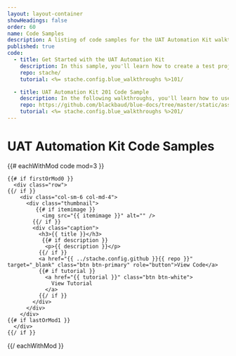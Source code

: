 ```yaml
---
layout: layout-container
showHeadings: false
order: 60
name: Code Samples
description: A listing of code samples for the UAT Automation Kit walkthroughs.
published: true
code:
  - title: Get Started with the UAT Automation Kit
    description: In this sample, you'll learn how to create a test project to get you started on the path to creating a ***Blackbaud CRM*** GUI test suite with the UAT Automation Kit.
    repo: stache/
    tutorial: <%= stache.config.blue_walkthroughs %>101/

  - title: UAT Automation Kit 201 Code Sample
    description: In the following walkthroughs, you'll learn how to use the UAT Automation Kit's underlying third-party tools to create custom logic and interactions with the browser.
    repo: https://github.com/blackbaud/blue-docs/tree/master/static/assets/code-samples/201
    tutorial: <%= stache.config.blue_walkthroughs %>201/
---
```



# UAT Automation Kit Code Samples

<div class="code">

  <div class="clearfix"></div>

  {{# eachWithMod code mod=3 }}

    {{# if firstOrMod0 }}
      <div class="row">
    {{/ if }}
        <div class="col-sm-6 col-md-4">
          <div class="thumbnail">
             {{# if itemimage }}
               <img src="{{ itemimage }}" alt="" />
            {{/ if }}
            <div class="caption">
              <h3>{{ title }}</h3>
               {{# if description }}
                <p>{{ description }}</p>
              {{/ if }}
              <a href="{{ ../stache.config.github }}{{ repo }}"  target="_blank" class="btn btn-primary" role="button">View Code</a>
              {{# if tutorial }}
                <a href="{{ tutorial }}" class="btn btn-white">
                  View Tutorial
                </a>
              {{/ if }}
            </div>
          </div>
        </div>
    {{# if lastOrMod1 }}
      </div>
    {{/ if }}

  {{/ eachWithMod }}

</div>





